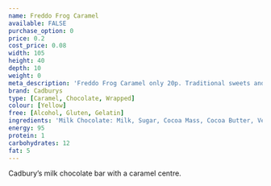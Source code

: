 ```yaml
---
name: Freddo Frog Caramel
available: FALSE
purchase_option: 0
price: 0.2
cost_price: 0.08
width: 105
height: 40
depth: 10
weight: 0
meta_description: 'Freddo Frog Caramel only 20p. Traditional sweets and more at Humbugs Confectionery Store. Specialists in satisfying your sweet tooth!'
brand: Cadburys
type: [Caramel, Chocolate, Wrapped]
colour: [Yellow]
free: [Alcohol, Gluten, Gelatin]
ingredients: 'Milk Chocolate: Milk, Sugar, Cocoa Mass, Cocoa Butter, Vegetable Fat, E442, Flavouring. Caramel: Glucose Syrup, Sugar, Dried Whey, Salt, Flavouring'
energy: 95
protein: 1
carbohydrates: 12
fat: 5
---
```

Cadbury’s milk chocolate bar with a caramel centre.